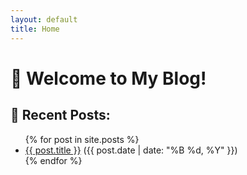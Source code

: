 ```yaml
---
layout: default
title: Home
---
```


<h1>🏡 Welcome to My Blog!</h1>

<h2>📜 Recent Posts:</h2>
<ul>
  {% for post in site.posts %}
    <li><a href="{{ post.url }}">{{ post.title }}</a> ({{ post.date | date: "%B %d, %Y" }})</li>
  {% endfor %}
</ul>
